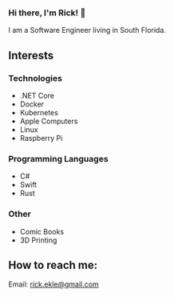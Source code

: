 ### Hi there, I'm Rick! 👋

I am a Software Engineer living in South Florida.

## Interests

### Technologies

* .NET Core
* Docker
* Kubernetes
* Apple Computers
* Linux
* Raspberry Pi

### Programming Languages
* C#
* Swift
* Rust

### Other

* Comic Books
* 3D Printing

## How to reach me:

Email: rick.ekle@gmail.com

<!--
**rekle/rekle** is a ✨ _special_ ✨ repository because its `README.md` (this file) appears on your GitHub profile.

Here are some ideas to get you started:

- 🔭 I’m currently working on ...
- 🌱 I’m currently learning ...
- 👯 I’m looking to collaborate on ...
- 🤔 I’m looking for help with ...
- 💬 Ask me about ...
- 📫 How to reach me: ...
- 😄 Pronouns: ...
- ⚡ Fun fact: ...
-->
